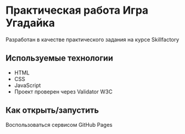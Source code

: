 # Практическая работа Игра Угадайка

Разработан в качестве практического задания на курсе Skillfactory

##

## Используемые технологии

* HTML
* CSS
* JavaScript
* Проект проверен через Validator W3C

## Как открыть/запустить

Воспользоваться сервисом GitHub Pages